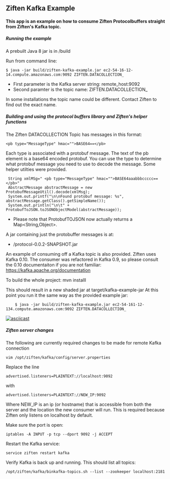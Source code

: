 ## Ziften Kafka Example
#### This app is an example on how to consume Ziften Protocolbuffers straight from Ziften's Kafka topic.

##### Running the example
A prebuilt Java 8 jar is in /build

Run from command line:
  
    $ java -jar build/ziften-kafka-example.jar ec2-54-16-12-14.compute.amazonaws.com:9092 ZIFTEN.DATACOLLECTION_
  
  * First parameter is the Kafka server string: remote_host:9092
  * Second paramter is the topic name: ZIFTEN.DATACOLLECTION_
  
In some installations the topic name could be different. Contact Ziften to find out the exact name.
  
##### Building and using the protocol buffers library and Ziften's helper functions
The Ziften DATACOLLECTION Topic has messages in this format:


    <pb type="MessageType" hmac="">BASE64==</pb>
 
 Each type is associated with a protobuf message. The text of the pb element is a base64 encoded protobuf. You can use the type to determine what protobuf message you need to use to decode the message. Some helper utilties were provided. 
 
 
     String xmlMSg=" <pb type="MessageType" hmac="">BASE64aaabbbccccc==</pb>"
     AbstractMessage abstractMessage = new ProtobufMessageUtil().decode(xmlMsg);
     System.out.printf("\n\nFound protobuf message: %s", abstractMessage.getClass().getSimpleName());
     System.out.println("\n\t" + ProtobufToJSON.toJSONObjectModel(abstractMessage));  

* Please note that ProtobufTOJSON now actually returns a Map&lt;String,Object&gt;. 

A jar containing just the protobuffer messages is at:
  - /protocol-0.0.2-SNAPSHOT.jar

An example of consuming off a Kafka topic is also provided. Ziften uses Kafka 0.10. The consumer was refactored in Kafka 0.9, so please consult the 0.10 documentaiton if you are not familiar: https://kafka.apache.org/documentation 

To build the whole project:
    mvn installl
 
This should result in a new shaded jar at target/kafka-example-jar
At this point you run it the same way as the provided example jar:


        $ java -jar build/ziften-kafka-example.jar ec2-54-161-12-134.compute.amazonaws.com:9092 ZIFTEN.DATACOLLECTION_
  

[![asciicast](https://asciinema.org/a/c9al08dk3da0ypc4l8e5oj637.png)](https://asciinema.org/a/c9al08dk3da0ypc4l8e5oj637)

##### Ziften server changes
The following are currently required changes to be made for remote Kafka connection

    vim /opt/ziften/kafka/config/server.properties
    
Replace the line
    
    advertised.listeners=PLAINTEXT://localhost:9092
with

    advertised.listeners=PLAINTEXT://NEW_IP:9092
  
 Where NEW_IP is an ip (or hostname) that is accessible from both the server and the location the new consumer will run. This is required because Ziften only listens on localhost by default.
 
Make sure the port is open:
    
    iptables -A INPUT -p tcp --dport 9092 -j ACCEPT
    
Restart the Kafka service:
    
    service ziften restart kafka

Verify Kafka is back up and running. This should list all topics:
    
    /opt/ziften/kafka/binkafka-topics.sh --list --zookeeper localhost:2181 
    
    
    
